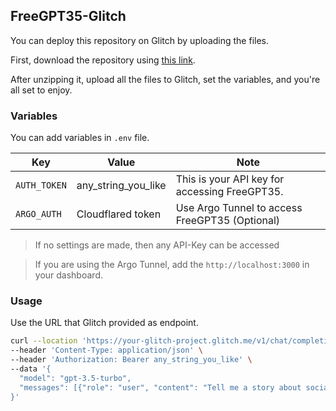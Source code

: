 ## FreeGPT35-Glitch

You can deploy this repository on Glitch by uploading the files. 

First, download the repository using [this link](<https://github.com/k0baya/FreeGPT35-Glitch/archive/refs/heads/reserve-proxy.zip>).

After unzipping it, upload all the files to Glitch, set the variables, and you're all set to enjoy.

### Variables

You can add variables in `.env` file.

| Key         | Value                          | Note                                      |
|-------------|----------------------------------------|-------------------------------------------|
| `AUTH_TOKEN` | any_string_you_like | This is your API key for accessing FreeGPT35. |
|`ARGO_AUTH`|Cloudflared token|Use Argo Tunnel to access FreeGPT35 (Optional)|

>If no settings are made, then any API-Key can be accessed

>If you are using the Argo Tunnel, add the `http://localhost:3000` in your dashboard.
### Usage
Use the URL that Glitch provided as endpoint.
```bash
curl --location 'https://your-glitch-project.glitch.me/v1/chat/completions' \
--header 'Content-Type: application/json' \
--header 'Authorization: Bearer any_string_you_like' \
--data '{
  "model": "gpt-3.5-turbo",
  "messages": [{"role": "user", "content": "Tell me a story about socialism."}]
}'
```
